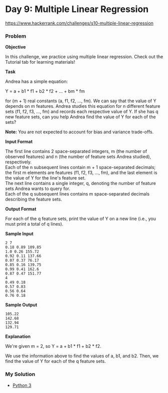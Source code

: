 # Day 9: Multiple Linear Regression

https://www.hackerrank.com/challenges/s10-multiple-linear-regression

### Problem

**Objective**

In this challenge, we practice using multiple linear regression. Check out the Tutorial tab for learning materials!

**Task**

Andrea has a simple equation:

Y = a + b1 * f1 + b2 * f2 + ... + bm * fm

for (m + 1) real constants (a, f1, f2, ..., fm). We can say that the value of Y depends on m features. 
Andrea studies this equation for n different feature sets (f1, f2, f3, ..., fm) and records each respective value of Y. 
If she has q new feature sets, can you help Andrea find the value of Y for each of the sets?

**Note:** You are not expected to account for bias and variance trade-offs.

**Input Format**

The first line contains 2 space-separated integers, m (the number of observed features) and n (the number of feature sets Andrea studied), respectively.  
Each of the n subsequent lines contain m + 1 space-separated decimals; the first m elements are features (f1, f2, f3, ..., fm), and the last element is the value of Y for the line's feature set.  
The next line contains a single integer, q, denoting the number of feature sets Andrea wants to query for.  
Each of the q subsequent lines contains m space-separated decimals describing the feature sets.

**Output Format**

For each of the q feature sets, print the value of Y on a new line (i.e., you must print a total of q lines).

**Sample Input**

```
2 7
0.18 0.89 109.85
1.0 0.26 155.72
0.92 0.11 137.66
0.07 0.37 76.17
0.85 0.16 139.75
0.99 0.41 162.6
0.87 0.47 151.77
4
0.49 0.18
0.57 0.83
0.56 0.64
0.76 0.18
```

**Sample Output**

```
105.22
142.68
132.94
129.71
```

**Explanation**

We're given m = 2, so Y = a + b1 * f1 + b2 * f2. 

We use the information above to find the values of a, b1, and b2. Then, we find the value of Y for each of the q feature sets.

### My Solution

- [Python 3](python3.py)
